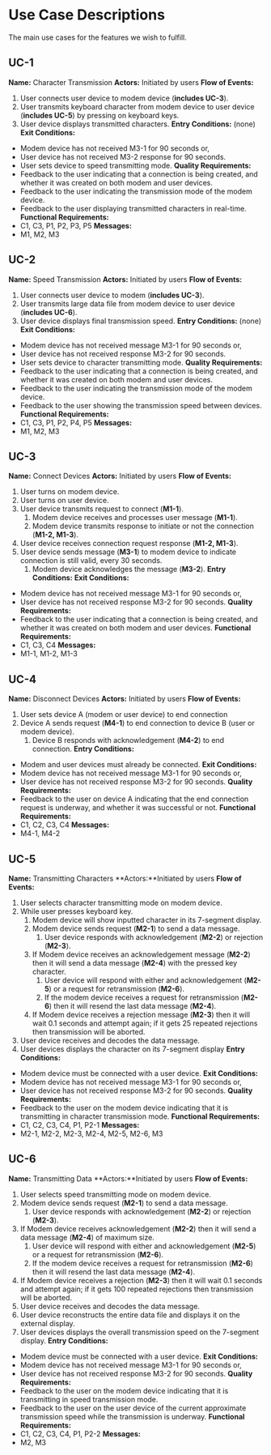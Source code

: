 # Use Case Descriptions
The main use cases for the features we wish to fulfill.

## UC-1
**Name:** Character Transmission
**Actors:** Initiated by users
**Flow of Events:**
1. User connects user device to modem device (**includes UC-3**).
2. User transmits keyboard character from modem device to user device (**includes UC-5**) by pressing on keyboard keys.
3. User device displays transmitted characters.
**Entry Conditions:** (none)
**Exit Conditions:**
- Modem device has not received M3-1 for 90 seconds or,
- User device has not received M3-2 response for 90 seconds.
- User sets device to speed transmitting mode.
**Quality Requirements:**
- Feedback to the user indicating that a connection is being created, and whether it was created on both modem and user devices.
- Feedback to the user indicating the transmission mode of the modem device.
- Feedback to the user displaying transmitted characters in real-time.
**Functional Requirements:** 
-  C1, C3, P1, P2, P3, P5
**Messages:** 
-  M1, M2, M3

## UC-2
**Name:** Speed Transmission
**Actors:** Initiated by users
**Flow of Events:** 
1. User connects user device to modem (**includes UC-3**).
2. User transmits large data file from modem device to user device (**includes UC-6**).
3. User device displays final transmission speed.
**Entry Conditions:** (none)
**Exit Conditions:** 
- Modem device has not received message M3-1 for 90 seconds or,
- User device has not received response M3-2 for 90 seconds.
- User sets device to character transmitting mode.
**Quality Requirements:** 
- Feedback to the user indicating that a connection is being created, and whether it was created on both modem and user devices.
- Feedback to the user indicating the transmission mode of the modem device.
- Feedback to the user showing the transmission speed between devices.
**Functional Requirements:** 
-  C1, C3, P1, P2, P4, P5
**Messages:** 
- M1, M2, M3

## UC-3
**Name:** Connect Devices
**Actors:** Initiated by users
**Flow of Events:**
1. User turns on modem device.
2. User turns on user device.
3. User device transmits request to connect (**M1-1**). 
	1. Modem device receives and processes user message (**M1-1**).
	2. Modem device transmits response to initiate or not the connection (**M1-2, M1-3**).
4. User device receives connection request response (**M1-2, M1-3**).
5. User device sends message (**M3-1**) to modem device to indicate connection is still valid, every 30 seconds.
	1. Modem device acknowledges the message (**M3-2**).
**Entry Conditions:** 
**Exit Conditions:**
- Modem device has not received message M3-1 for 90 seconds or,
- User device has not received response M3-2 for 90 seconds.
**Quality Requirements:**
- Feedback to the user indicating that a connection is being created, and whether it was created on both modem and user devices.
**Functional Requirements:** 
-  C1, C3, C4
**Messages:** 
-  M1-1, M1-2, M1-3

## UC-4
**Name:** Disconnect Devices
**Actors:** Initiated by users
**Flow of Events:**
1. User sets device A (modem or user device) to end connection
2. Device A sends request (**M4-1**) to end connection to device B (user or modem device).
	1. Device B responds with acknowledgement  (**M4-2**) to end connection.
**Entry Conditions:**
- Modem and user devices must already be connected.
**Exit Conditions:**
- Modem device has not received message M3-1 for 90 seconds or,
- User device has not received response M3-2 for 90 seconds.
**Quality Requirements:**
- Feedback to the user on device A indicating that the end connection request is underway, and whether it was successful or not.
**Functional Requirements:**
- C1, C2, C3, C4
**Messages:**
- M4-1, M4-2

## UC-5
**Name:** Transmitting Characters
**Actors:**Initiated by users
**Flow of Events:**
1. User selects character transmitting mode on modem device.
2. While user presses keyboard key.
	1. Modem device will show inputted character in its 7-segment display.
	2. Modem device sends request (**M2-1**) to send a data message.
		1. User device responds with acknowledgement (**M2-2**) or rejection (**M2-3**).
	3. If Modem device receives an acknowledgement message (**M2-2**) then it will send a data message (**M2-4**) with the pressed key character.
		1. User device will respond with either and acknowledgement (**M2-5**) or a request for retransmission (**M2-6**).
		2. If the modem device receives a request for retransmission (**M2-6**) then it will resend the last data message (**M2-4**).
	4. If Modem device receives a rejection message (**M2-3**) then it will wait 0.1 seconds and attempt again; if it gets 25 repeated rejections then transmission will be aborted.
3. User device receives and decodes the data message.
4. User devices displays the character on its 7-segment display
**Entry Conditions:**
- Modem device must be connected with a user device.
**Exit Conditions:**
- Modem device has not received message M3-1 for 90 seconds or,
- User device has not received response M3-2 for 90 seconds.
**Quality Requirements:**
- Feedback to the user on the modem device indicating that it is transmitting in character transmission mode.
**Functional Requirements:**
- C1, C2, C3, C4, P1, P2-1
**Messages:**
- M2-1, M2-2, M2-3, M2-4,  M2-5, M2-6, M3

## UC-6
**Name:** Transmitting Data
**Actors:**Initiated by users
**Flow of Events:**
1. User selects speed transmitting mode on modem device.
2. Modem device sends request (**M2-1**) to send a data message.
	1. User device responds with acknowledgement (**M2-2**) or rejection (**M2-3**).
3. If Modem device receives acknowledgement (**M2-2**) then it will send a data message (**M2-4**) of maximum size.
	1. User device will respond with either and acknowledgement (**M2-5**) or a request for retransmission (**M2-6**).
	2. If the modem device receives a request for retransmission (**M2-6**) then it will resend the last data message (**M2-4**).
4. If Modem device receives a rejection (**M2-3**) then it will wait 0.1 seconds and attempt again; if it gets 100 repeated rejections then transmission will be aborted.
5. User device receives and decodes the data message.
6. User device reconstructs the entire data file and displays it on the external display.
7. User devices displays the overall transmission speed on the 7-segment display.
**Entry Conditions:**
- Modem device must be connected with a user device.
**Exit Conditions:**
- Modem device has not received message M3-1 for 90 seconds or,
- User device has not received response M3-2 for 90 seconds.
**Quality Requirements:**
- Feedback to the user on the modem device indicating that it is transmitting in speed transmission mode.
- Feedback to the user on the user device of the current approximate transmission speed while the transmission is underway.
**Functional Requirements:**
- C1, C2, C3, C4, P1, P2-2
**Messages:**
- M2, M3
